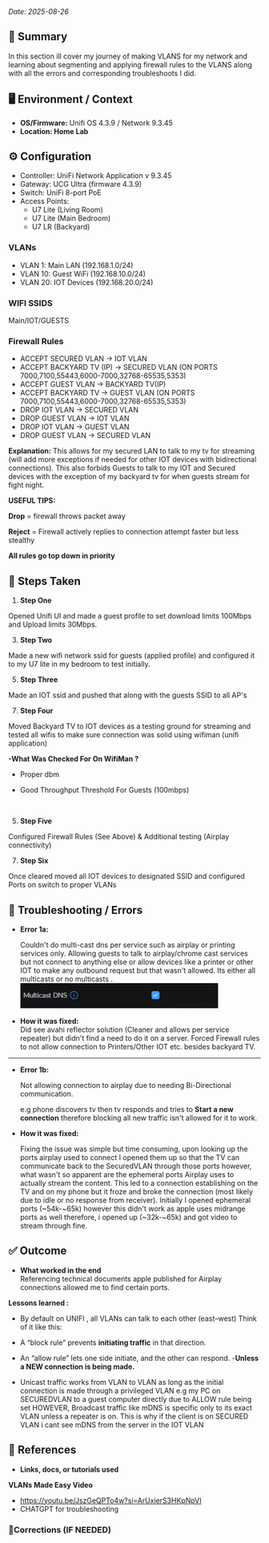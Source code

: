 _Date: 2025-08-26_

## 📌 Summary
In this section ill cover my journey of making VLANS for my network and learning about segmenting and applying firewall rules to the VLANS along with all the errors and corresponding troubleshoots I did.

## 🖥️ Environment / Context
- **OS/Firmware:** Unifi OS 4.3.9 / Network 9.3.45
- **Location: Home Lab**

## ⚙️ Configuration
- Controller: UniFi Network Application v 9.3.45
- Gateway: UCG Ultra (firmware 4.3.9)
- Switch: UniFi 8-port PoE
- Access Points:
  - U7 Lite (Living Room) 
  - U7 Lite (Main Bedroom) 
  - U7 LR (Backyard) 

### VLANs
- VLAN 1: Main LAN (192.168.1.0/24)
- VLAN 10: Guest WiFi (192.168.10.0/24)
- VLAN 20: IOT Devices (192.168.20.0/24)

### WIFI SSIDS
Main/IOT/GUESTS
### Firewall Rules
- ACCEPT SECURED VLAN → IOT VLAN 
- ACCEPT BACKYARD TV (IP) → SECURED VLAN (ON PORTS 7000,7100,55443,6000-7000,32768-65535,5353)
- ACCEPT GUEST VLAN → BACKYARD TV(IP)
- ACCEPT BACKYARD TV  → GUEST VLAN (ON PORTS 7000,7100,55443,6000-7000,32768-65535,5353)
- DROP IOT VLAN  → SECURED VLAN
- DROP GUEST VLAN → IOT VLAN
- DROP IOT VLAN  → GUEST VLAN
- DROP GUEST VLAN → SECURED VLAN

  
**Explanation:** This allows for my secured LAN to talk to my tv for streaming (will add more exceptions if needed for other IOT devices with bidirectional connections). This also forbids Guests to talk to my IOT and Secured devices with the exception of my backyard tv for when guests stream for fight night.

**USEFUL TIPS:**

**Drop** = firewall throws packet away

**Reject** = Firewall actively replies to connection attempt faster but less stealthy  

**All rules go top down in priority**

## 🔧 Steps Taken
1. **Step One**
   
Opened Unifi UI and made a guest profile to set download limits 100Mbps and Upload limits 30Mbps.

3. **Step Two**
   
Made a new wifi network ssid for guests (applied profile) and configured it to my U7 lite in my bedroom to test initially.

5. **Step Three**
   
Made an IOT ssid and pushed that along with the guests SSID to all AP's

7. **Step Four**
   
Moved Backyard TV to IOT devices as a testing ground for streaming and tested all wifis to make sure connection was solid using wifiman (unifi application)
 
**-What Was Checked For On WifiMan ?**

- Proper dbm
  
- Good Throughput Threshold For Guests (100mbps)
<br>

5. **Step Five**
   
Configured Firewall Rules (See Above) & Additional testing (Airplay connectivity)

7. **Step Six**
   
Once cleared moved all IOT devices to designated SSID and configured Ports on switch to proper VLANs

## 🚨 Troubleshooting / Errors

- **Error 1a:**

  Couldn't do multi-cast dns per service such as airplay or printing services only. Allowing guests to talk to airplay/chrome cast services but not connect to anything else or allow devices like a printer or other IOT to make any outbound request but that wasn't allowed. Its either all multicasts or no multicasts .
  <br>
![MultiCast DNS Issue](assets/MultiCastDNS.png)


- **How it was fixed:**  
Did see avahi reflector solution (Cleaner and allows per service repeater) but didn't find a need to do it on a server. Forced Firewall rules to not allow connection to Printers/Other IOT etc. besides backyard TV.
---
- **Error 1b:**

   Not allowing connection to airplay due to needing Bi-Directional communication.

  e.g  phone discovers tv then tv responds and tries to **Start a new connection** therefore blocking all new traffic isn't allowed for it to work.

- **How it was fixed:**
  
  Fixing the issue was simple but time consuming, upon looking up the ports airplay used to connect I opened them up so that the TV can communicate back to the SecuredVLAN through those ports however, what wasn't so apparent are the ephemeral ports Airplay uses to actually stream the content. This led to a connection establishing on the TV and on my phone but it froze and broke the connection (most likely due to idle or no response from receiver). Initially I opened ephemeral ports (~54k-~65k) however this didn't work as apple uses midrange ports as well therefore, i opened up (~32k-~65k) and got video to stream through fine.
## ✅ Outcome

- **What worked in the end**  
  Referencing technical documents apple published for Airplay connections allowed me to find certain ports. 

 **Lessons learned :**  
 
   - By default on UNIFI , all VLANs can talk to each other (east–west)
Think of it like this:
- A “block rule” prevents **initiating traffic** in that direction.
- An “allow rule” lets one side initiate, and the other can respond. 
  -**Unless a NEW connection is being made.**

- Unicast traffic works from VLAN to VLAN as long as the initial connection is made through a privileged VLAN
  e.g my PC on SECUREDVLAN to a guest computer directly due to ALLOW rule being set HOWEVER, Broadcast traffic like mDNS is specific only to its exact VLAN unless a repeater is on. This is why if the client is on SECURED VLAN i cant see mDNS from the server in the IOT VLAN
  
## 🔗 References
- **Links, docs, or tutorials used**

**VLANs Made Easy Video**
- https://youtu.be/JszGeQPTo4w?si=ArUxierS3HKpNpVI
- CHATGPT for troubleshooting

### 💢Corrections (IF NEEDED)
